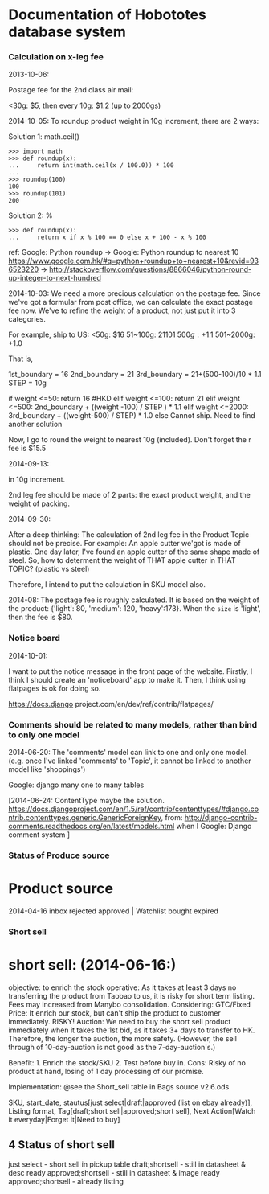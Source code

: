 Documentation of Hobototes database system
=============================

### Calculation on x-leg fee

2013-10-06:

Postage fee for the 2nd class air mail:

<30g: $5, then every 10g: $1.2 (up to 2000gs)

2014-10-05:
To roundup product weight in 10g increment, there are 2 ways:

Solution 1: math.ceil()

    >>> import math
    >>> def roundup(x):
    ...     return int(math.ceil(x / 100.0)) * 100
    ... 
    >>> roundup(100)
    100
    >>> roundup(101)
    200

Solution 2: %

    >>> def roundup(x):
    ...     return x if x % 100 == 0 else x + 100 - x % 100

ref: Google: Python roundup -> Google: Python roundup to nearest 10 https://www.google.com.hk/#q=python+roundup+to+nearest+10&revid=936523220 -> http://stackoverflow.com/questions/8866046/python-round-up-integer-to-next-hundred


2014-10-03:
We need a more precious calculation on the postage fee.
Since we've got a formular from post office, we can calculate the exact postage fee now.
We've to refine the weight of a product, not just put it into 3 categories.

For example, ship to US:
<50g: $16
51~100g: $21
101~500g: +$1.1
501~2000g: +1.0

That is,

1st_boundary = 16
2nd_boundary = 21
3rd_boundary = 21+(500-100)/10 * 1.1
STEP = 10g

if weight <=50:
    return 16 #HKD
elif weight <=100:
    return 21
elif weight <=500:
    2nd_boundary + ((weight -100) /  STEP ) * 1.1 
elif weight <=2000:
    3rd_boundary + ((weight-500) / STEP) * 1.0
else
    Cannot ship. Need to find another solution

Now, I go to round the weight to nearest 10g (included). Don't forget the r fee is $15.5



2014-09-13:

in 10g increment.

2nd leg fee should be made of 2 parts: the exact product weight, and the weight of packing.

2014-09-30:

After a deep thinking:
The calculation of 2nd leg fee in the Product Topic should not be precise. For example: An apple cutter we'got is made of plastic. One day later, I've found an apple cutter of the same shape made of steel. So, how to determent the weight of THAT apple cutter in THAT TOPIC? (plastic vs steel)

Therefore, I intend to put the calculation in SKU model also.

2014-08:
The postage fee is roughly calculated.
It is based on the weight of the product:  {'light': 80, 'medium': 120, 'heavy':173}.
When the `size` is 'light', then the fee is $80.


### Notice board
 2014-10-01:

 I want to put the notice message in the front page of the website.
 Firstly, I think I should create an 'noticeboard' app to make it.
 Then, I think using flatpages is ok for doing so.

 https://docs.django project.com/en/dev/ref/contrib/flatpages/

### Comments should be related to many models, rather than bind to only one model

2014-06-20:
The 'comments' model can link to one and only one model. (e.g. once I've linked 'comments' to 'Topic', it cannot be linked to another model like 'shoppings')

Google: django many one to many tables

[2014-06-24: ContentType maybe the solution. https://docs.djangoproject.com/en/1.5/ref/contrib/contenttypes/#django.contrib.contenttypes.generic.GenericForeignKey,  from: http://django-contrib-comments.readthedocs.org/en/latest/models.html
when I Google: Django comment system
]

### Status of Produce source

Product source
=====
2014-04-16
inbox
rejected
approved | Watchlist
bought
expired

### Short sell

short sell: (2014-06-16:)
======
objective: to enrich the stock
operative: As it takes at least 3 days no transferring the product from Taobao to us, it is risky for short term listing. Fees may increased from Manybo consolidation.
Considering:
GTC/Fixed Price: It enrich our stock, but can't ship the product to customer immediately. RISKY!
Auction: We need to buy the short sell product immediately when it takes the 1st bid, as it takes 3+ days to transfer to HK. Therefore, the longer the auction, the more safety. (However, the sell through of 10-day-auction is not good as the 7-day-auction's.)

Benefit: 1. Enrich the stock/SKU 2. Test before buy in.
Cons: Risky of no product at hand, losing of 1 day processing of our promise.

Implementation: @see the Short_sell table in Bags source v2.6.ods

SKU, start_date, stautus[just select|draft|approved (list on ebay already)], Listing format, Tag[draft;short sell|approved;short sell], Next Action[Watch it everyday|Forget it|Need to buy]

4 Status of short sell
------------------------
just select - short sell in pickup table
draft;shortsell - still in datasheet & desc ready
approved;shortsell - still in datasheet & image ready
approved;shortsell - already listing

